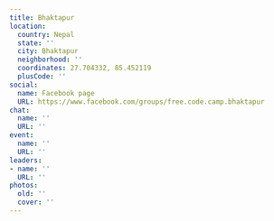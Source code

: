 ```yaml
---
title: Bhaktapur
location:
  country: Nepal
  state: ''
  city: Bhaktapur
  neighborhood: ''
  coordinates: 27.704332, 85.452119
  plusCode: ''
social:
  name: Facebook page
  URL: https://www.facebook.com/groups/free.code.camp.bhaktapur
chat:
  name: ''
  URL: ''
event:
  name: ''
  URL: ''
leaders:
- name: ''
  URL: ''
photos:
  old: ''
  cover: ''
---
```

